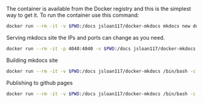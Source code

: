 The container is available from the Docker registry and this is the simplest way to get it.
To run the container use this command:

``` bash
docker run --rm -it -v $PWD:/docs jsloan117/docker-mkdocs mkdocs new docs
```

Serving mkdocs site the IPs and ports can change as you need.

```bash
docker run --rm -it -p 4040:4040 -v $PWD:/docs jsloan117/docker-mkdocs /bin/bash -c "cd /docs && mkdocs serve -a 0.0.0.0:4040"
```

Building mkdocs site

```bash
docker run --rm -it -v $PWD:/docs jsloan117/docker-mkdocs /bin/bash -c "cd /docs && mkdocs build"
```

Publishing to github pages

```bash
docker run --rm -it -v $PWD:/docs jsloan117/docker-mkdocs /bin/bash -c "cd /docs && mkdocs gh-deploy"
```
